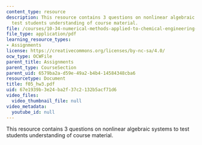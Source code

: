 ```yaml
---
content_type: resource
description: This resource contains 3 questions on nonlinear algebraic systems to
  test students understanding of course material.
file: /courses/10-34-numerical-methods-applied-to-chemical-engineering-fall-2005/67e1939b3e24ba2f37c2132b5acf71d6_f05_hw3.pdf
file_type: application/pdf
learning_resource_types:
- Assignments
license: https://creativecommons.org/licenses/by-nc-sa/4.0/
ocw_type: OCWFile
parent_title: Assignments
parent_type: CourseSection
parent_uid: 6579ba2a-d59e-49a2-b4b4-14584348cba6
resourcetype: Document
title: f05_hw3.pdf
uid: 67e1939b-3e24-ba2f-37c2-132b5acf71d6
video_files:
  video_thumbnail_file: null
video_metadata:
  youtube_id: null
---
```

This resource contains 3 questions on nonlinear algebraic systems to test students understanding of course material.